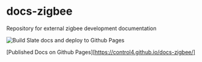 # docs-zigbee
Repository for external zigbee development documentation

![Build Slate docs and deploy to Github Pages](https://github.com/control4/docs-zigbee/workflows/Build%20Slate%20docs%20and%20deploy%20to%20Github%20Pages/badge.svg)

[Published Docs on Github Pages][https://control4.github.io/docs-zigbee/]
